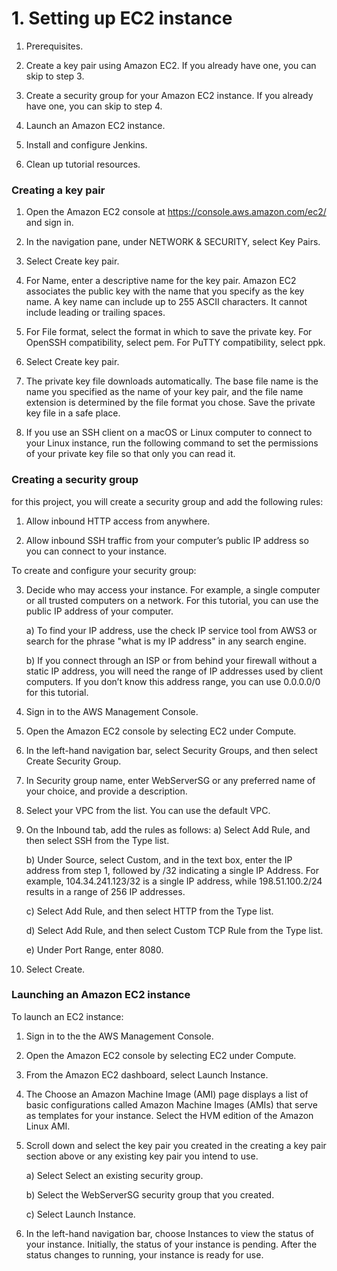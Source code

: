 
# 1. Setting up EC2 instance

1. Prerequisites.

2. Create a key pair using Amazon EC2. If you already have one, you can skip to step 3.

3. Create a security group for your Amazon EC2 instance. If you already have one, you can skip to step 4.

4. Launch an Amazon EC2 instance.

5. Install and configure Jenkins.

6. Clean up tutorial resources.

### Creating a key pair

1. Open the Amazon EC2 console at https://console.aws.amazon.com/ec2/ and sign in.

2. In the navigation pane, under NETWORK & SECURITY, select Key Pairs.

3. Select Create key pair.

4. For Name, enter a descriptive name for the key pair. Amazon EC2 associates the public key with the name that you specify as the key name. A key name can include up to 255 ASCII characters. It cannot include leading or trailing spaces.

5. For File format, select the format in which to save the private key.
    For OpenSSH compatibility, select pem.
    For PuTTY compatibility, select ppk.

6. Select Create key pair.

7. The private key file downloads automatically. The base file name is the name you specified as the name of your key pair, and the file name extension is determined by the file format you chose. Save the private key file in a safe place.

8. If you use an SSH client on a macOS or Linux computer to connect to your Linux instance, run the following command to set the permissions of your private key file so that only you can read it.

### Creating a security group
for this project, you will create a security group and add the following rules:

1. Allow inbound HTTP access from anywhere.

2. Allow inbound SSH traffic from your computer’s public IP address so you can connect to your instance.

To create and configure your security group:

3. Decide who may access your instance. For example, a single computer or all trusted computers on a network. For this tutorial, you can use the public IP address of your computer.

    a) To find your IP address, use the check IP service tool from AWS3 or search for the phrase "what is my IP address" in any search engine.

    b) If you connect through an ISP or from behind your firewall without a static IP address, you will need the range of IP addresses used by client computers. If you don’t know this address range, you can use 0.0.0.0/0 for this tutorial.

4. Sign in to the AWS Management Console.

5. Open the Amazon EC2 console by selecting EC2 under Compute.

6. In the left-hand navigation bar, select Security Groups, and then select Create Security Group.
 
7. In Security group name, enter WebServerSG or any preferred name of your choice, and provide a description.

8. Select your VPC from the list. You can use the default VPC.

9. On the Inbound tab, add the rules as follows:
    a) Select Add Rule, and then select SSH from the Type list.

    b) Under Source, select Custom, and in the text box, enter the IP address from step 1, followed by /32 indicating a single IP Address. For example, 104.34.241.123/32 is a single IP address, while 198.51.100.2/24 results in a range of 256 IP addresses.

    c) Select Add Rule, and then select HTTP from the Type list.

    d) Select Add Rule, and then select Custom TCP Rule from the Type list.

    e) Under Port Range, enter 8080.

10. Select Create.

### Launching an Amazon EC2 instance

To launch an EC2 instance:

1. Sign in to the the AWS Management Console.

2. Open the Amazon EC2 console by selecting EC2 under Compute.

3. From the Amazon EC2 dashboard, select Launch Instance.

4. The Choose an Amazon Machine Image (AMI) page displays a list of basic configurations called Amazon Machine Images (AMIs) that serve as templates for your instance. Select the HVM edition of the Amazon Linux AMI.
 
5. Scroll down and select the key pair you created in the creating a key pair section above or any existing key pair you intend to use.

    a) Select Select an existing security group.

    b) Select the WebServerSG security group that you created.

    c) Select Launch Instance.

6. In the left-hand navigation bar, choose Instances to view the status of your instance. Initially, the status of your instance is pending. After the status changes to running, your instance is ready for use.

